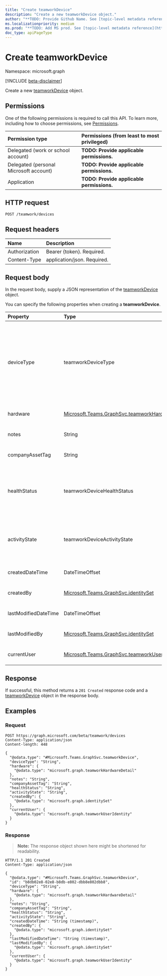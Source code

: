 ```yaml
---
title: "Create teamworkDevice"
description: "Create a new teamworkDevice object."
author: "**TODO: Provide Github Name. See [topic-level metadata reference](https://msgo.azurewebsites.net/add/document/guidelines/metadata.html#topic-level-metadata)**"
ms.localizationpriority: medium
ms.prod: "**TODO: Add MS prod. See [topic-level metadata reference](https://msgo.azurewebsites.net/add/document/guidelines/metadata.html#topic-level-metadata)**"
doc_type: apiPageType
---
```


# Create teamworkDevice
Namespace: microsoft.graph

[!INCLUDE [beta-disclaimer](../../includes/beta-disclaimer.md)]

Create a new [teamworkDevice](../resources/teamworkdevice.md) object.

## Permissions
One of the following permissions is required to call this API. To learn more, including how to choose permissions, see [Permissions](/graph/permissions-reference).

|Permission type|Permissions (from least to most privileged)|
|:---|:---|
|Delegated (work or school account)|**TODO: Provide applicable permissions.**|
|Delegated (personal Microsoft account)|**TODO: Provide applicable permissions.**|
|Application|**TODO: Provide applicable permissions.**|

## HTTP request

<!-- {
  "blockType": "ignored"
}
-->
``` http
POST /teamwork/devices
```

## Request headers
|Name|Description|
|:---|:---|
|Authorization|Bearer {token}. Required.|
|Content-Type|application/json. Required.|

## Request body
In the request body, supply a JSON representation of the [teamworkDevice](../resources/teamworkdevice.md) object.

You can specify the following properties when creating a **teamworkDevice**.

|Property|Type|Description|
|:---|:---|:---|
|deviceType|teamworkDeviceType|**TODO: Add Description**. The possible values are: `unknown`, `ipPhone`, `teamsRoom`, `surfaceHub`, `collaborationBar`, `teamsDisplay`, `touchConsole`, `lowCostPhone`, `teamsPanel`, `sip`, `unknownFutureValue`. Required.|
|hardware|[Microsoft.Teams.GraphSvc.teamworkHardwareDetail](../resources/teamworkhardwaredetail.md)|**TODO: Add Description** Required.|
|notes|String|**TODO: Add Description** Optional.|
|companyAssetTag|String|**TODO: Add Description** Optional.|
|healthStatus|teamworkDeviceHealthStatus|**TODO: Add Description**. The possible values are: `unknown`, `offline`, `critical`, `nonUrgent`, `healthy`, `unknownFutureValue`. Optional.|
|activityState|teamworkDeviceActivityState|**TODO: Add Description**. The possible values are: `unknown`, `busy`, `idle`, `unavailable`, `unknownFutureValue`. Optional.|
|createdDateTime|DateTimeOffset|**TODO: Add Description** Optional.|
|createdBy|[Microsoft.Teams.GraphSvc.identitySet](../resources/identityset.md)|**TODO: Add Description** Optional.|
|lastModifiedDateTime|DateTimeOffset|**TODO: Add Description** Optional.|
|lastModifiedBy|[Microsoft.Teams.GraphSvc.identitySet](../resources/identityset.md)|**TODO: Add Description** Optional.|
|currentUser|[Microsoft.Teams.GraphSvc.teamworkUserIdentity](../resources/teamworkuseridentity.md)|**TODO: Add Description** Optional.|



## Response

If successful, this method returns a `201 Created` response code and a [teamworkDevice](../resources/teamworkdevice.md) object in the response body.

## Examples

### Request
<!-- {
  "blockType": "request",
  "name": "create_teamworkdevice_from_"
}
-->
``` http
POST https://graph.microsoft.com/beta/teamwork/devices
Content-Type: application/json
Content-length: 448

{
  "@odata.type": "#Microsoft.Teams.GraphSvc.teamworkDevice",
  "deviceType": "String",
  "hardware": {
    "@odata.type": "microsoft.graph.teamworkHardwareDetail"
  },
  "notes": "String",
  "companyAssetTag": "String",
  "healthStatus": "String",
  "activityState": "String",
  "createdBy": {
    "@odata.type": "microsoft.graph.identitySet"
  },
  "currentUser": {
    "@odata.type": "microsoft.graph.teamworkUserIdentity"
  }
}
```


### Response
>**Note:** The response object shown here might be shortened for readability.
<!-- {
  "blockType": "response",
  "truncated": true,
  "@odata.type": "Microsoft.Teams.GraphSvc.teamworkDevice"
}
-->
``` http
HTTP/1.1 201 Created
Content-Type: application/json

{
  "@odata.type": "#Microsoft.Teams.GraphSvc.teamworkDevice",
  "id": "b8db02e8-02e8-b8db-e802-dbb8e802dbb8",
  "deviceType": "String",
  "hardware": {
    "@odata.type": "microsoft.graph.teamworkHardwareDetail"
  },
  "notes": "String",
  "companyAssetTag": "String",
  "healthStatus": "String",
  "activityState": "String",
  "createdDateTime": "String (timestamp)",
  "createdBy": {
    "@odata.type": "microsoft.graph.identitySet"
  },
  "lastModifiedDateTime": "String (timestamp)",
  "lastModifiedBy": {
    "@odata.type": "microsoft.graph.identitySet"
  },
  "currentUser": {
    "@odata.type": "microsoft.graph.teamworkUserIdentity"
  }
}
```

